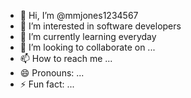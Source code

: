 - 👋 Hi, I’m @mmjones1234567
- 👀 I’m interested in software developers
- 🌱 I’m currently learning everyday
- 💞️ I’m looking to collaborate on ...
- 📫 How to reach me ...
- 😄 Pronouns: ...
- ⚡ Fun fact: ...

<!---
mmjones1234567/mmjones1234567 is a ✨ special ✨ repository because its `README.md` (this file) appears on your GitHub profile.
You can click the Preview link to take a look at your changes.
--->
